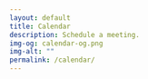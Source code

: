 ```yaml
---
layout: default
title: Calendar
description: Schedule a meeting.
img-og: calendar-og.png
img-alt: ""
permalink: /calendar/
---
```


<!-- Calendly inline widget begin -->
<div class="calendly-inline-widget" data-url="https://calendly.com/lukefretwell?hide_gdpr_banner=1" style="min-width:320px;height:1000px;"></div>
<script type="text/javascript" src="https://assets.calendly.com/assets/external/widget.js" async></script>
<!-- Calendly inline widget end -->
